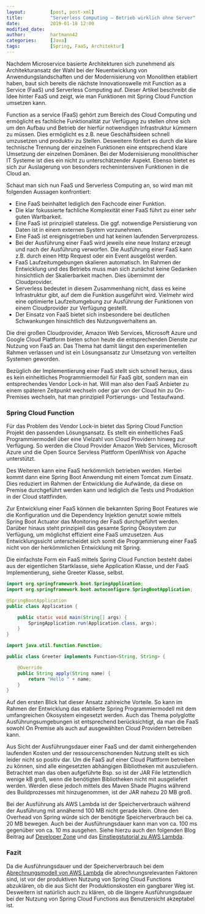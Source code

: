 ```yaml
---
layout:         [post, post-xml]              
title:          "Serverless Computing – Betrieb wirklich ohne Server"
date:           2019-01-18 12:00
modified_date: 
author:         hartmann42 
categories:     [Java]
tags:           [Spring, FaaS, Architektur]
---
```


Nachdem Microservice basierte Architekturen sich zunehmend als Architekturansatz der Wahl bei der Neuentwicklung von 
Anwendungslandschaften und der Modernisierung von Monolithen etabliert haben, baut sich bereits die nächste 
Innovationswelle mit Function as a Service (FaaS) und Serverless Computing auf. 
Dieser Artikel beschreibt die Idee hinter FaaS und zeigt, wie man Funktionen mit Spring Cloud Function umsetzen kann.

Function as a service (FaaS) gehört zum Bereich des Cloud Computing und ermöglicht es fachliche Funktionalität zur Verfügung zu stellen ohne sich um den Aufbau und Betrieb der hierfür notwendigen Infrastruktur kümmern zu müssen. 
Dies ermöglicht es z.B. neue Geschäftsideen schnell umzusetzen und produktiv zu Stellen. Desweitern fördert es durch die klare technische Trennung der einzelnen Funktionen eine entsprechend klare Umsetzung der einzelnen Domänen. 
Bei der Modernisierung monolithischer IT Systeme ist dies ein nicht zu unterschätzender Aspekt.
Ebenso bietet es sich zur Auslagerung von besonders rechenintensiven Funktionen in die Cloud an.

Schaut man sich nun FaaS und Serverless Computing an, so wird man mit folgenden Aussagen konfrontiert:
* Eine FaaS beinhaltet lediglich den Fachcode einer Funktion. 
* Die klar fokussierte fachliche Komplexität einer FaaS führt zu einer sehr guten Wartbarkeit. 
* Eine FaaS ist prinzipiell stateless. Die ggf. notwendige Persistierung von Daten ist in einem externen System vorzunehmen.
* Eine FaaS ist ereignisgetrieben und hat keinen laufenden Serverprozess. 
* Bei der Ausführung einer FaaS wird jeweils eine neue Instanz erzeugt und nach der Ausführung verworfen. Die Ausführung einer FaaS kann z.B. durch einen Http Request oder ein Event ausgelöst werden.  
* FaaS Laufzeitumgebungen skalieren automatisch. Im Rahmen der Entwicklung und des Betriebs muss man sich zunächst keine Gedanken hinsichtlich der Skalierbarkeit machen. Dies übernimmt der Cloudprovider.
* Serverless bedeutet in diesem Zusammenhang nicht, dass es keine Infrastruktur gibt, auf dem die Funktion ausgeführt wird. Vielmehr wird eine optimierte Laufzeitumgebung zur Ausführung der Funktionen von einem Cloudprovider zur Verfügung gestellt. 
* Der Einsatz von FaaS bietet sich insbesondere bei deutlichen Schwankungen hinsichtlich des Nutzungsverhaltens an.

Die drei großen Cloudprovider, Amazon Web Services, Microsoft Azure und Google Cloud Plattform bieten schon heute die 
entsprechenden Dienste zur Nutzung von FaaS an. Das Thema hat damit längst den experimentellen Rahmen verlassen und ist 
ein Lösungsansatz zur Umsetzung von verteilten Systemen geworden.

Bezüglich der Implementierung einer FaaS stellt sich schnell heraus, dass es kein einheitliches Programmiermodell für 
FaaS gibt, sondern man ein entsprechendes Vendor Lock-in hat. Will man also den FaaS Anbieter zu einem späteren Zeitpunkt 
wechseln oder gar von der Cloud hin zu On-Premises wechseln, hat man prinzipiell Portierungs- und Testaufwand. 

### Spring Cloud Function
Für das Problem des Vendor Lock-in bietet das Spring Cloud Function Projekt den passenden Lösungsansatz. Es stellt ein 
einheitliches FaaS Programmiermodell über eine Vielzahl von Cloud Providern hinweg zur Verfügung. So werden die Cloud 
Provider Amazon Web Services, Microsoft Azure und die Open Source Servless Plattform OpenWhisk von Apache unterstützt. 

Des Weiteren kann eine FaaS herkömmlich betrieben werden. Hierbei kommt dann eine Spring Boot Anwendung mit einem Tomcat 
zum Einsatz. Dies reduziert im Rahmen der Entwicklung die Aufwände, da diese on Premise durchgeführt werden kann und 
lediglich die Tests und Produktion in der Cloud stattfinden.

Zur Entwicklung einer FaaS können die bekannten Spring Boot Features wie die Konfiguration und die Dependency Injektion 
genutzt sowie mittels Spring Boot Actuator das Monitoring der FaaS durchgeführt werden. Darüber hinaus steht prinzipiell 
das gesamte Spring Ökosystem zur Verfügung, um möglichst effizient eine FaaS umzusetzen. Aus Entwicklungssicht 
unterscheidet sich somit die Programmierung einer FaaS nicht von der herkömmlichen Entwicklung mit Spring.

Die einfachste Form ein FaaS mittels Spring Cloud Function besteht dabei aus der eigentlichen Startklasse, 
siehe Application Klasse, und der FaaS Implementierung, siehe Greeter Klasse, selbst.

```java
import org.springframework.boot.SpringApplication;
import org.springframework.boot.autoconfigure.SpringBootApplication;

@SpringBootApplication
public class Application {

	public static void main(String[] args) {
		SpringApplication.run(Application.class, args);
	}
}
```

```java
import java.util.function.Function;

public class Greeter implements Function<String, String> {

	@Override
	public String apply(String name) {
		return "Hello " + name;
	}	
}
```

Auf den ersten Blick hat dieser Ansatz zahlreiche Vorteile. So kann im Rahmen der Entwicklung das etablierte Spring 
Programmiermodell mit dem umfangreichen Ökosystem eingesetzt werden. Auch das Thema polyglotte Ausführungsumgebungen 
ist entsprechend berücksichtigt, da man die FaaS sowohl On Premise als auch auf ausgewählten Cloud Providern betreiben kann.

Aus Sicht der Ausführungsdauer einer FaaS und der damit einhergehenden laufenden Kosten und der ressourcenschonenden Nutzung 
stellt es sich leider nicht so positiv dar. Um die FaaS auf einer Cloud Plattform betreiben zu können, sind alle eingesetzten 
abhängigen Bibliotheken mit auszuliefern. Betrachtet man das oben aufgeführte Bsp. so ist der JAR File letztendlich wenige kB 
groß, wenn die benötigten Bibliotheken nicht mit ausgeliefert werden. Werden diese jedoch mittels des Maven Shade Plugins 
während des Buildprozesses mit hinzugenommen, ist der JAR nahezu 20 MB groß. 

Bei der Ausführung als AWS Lambda ist der Speicherverbrauch während der Ausführung mit annähernd 100 MB nicht gerade klein. 
Ohne den Overhead von Spring würde sich der benötigte Speicherverbrauch bei ca. 20 MB bewegen. Auch bei der Ausführungsdauer 
kann man von ca. 100 ms gegenüber von ca. 10 ms ausgehen. Siehe hierzu auch den folgenden Blog Beitrag auf [Developer Zone](https://dzone.com/articles/run-code-with-spring-cloud-function-on-aws-lambda) 
und das [Einstiegstutorial zu AWS Lambda](https://docs.aws.amazon.com/de_de/lambda/latest/dg/get-started-create-function.html).

### Fazit
Da die Ausführungsdauer und der Speicherverbrauch bei dem [Abrechnungsmodell von AWS Lambda](https://aws.amazon.com/de/lambda/pricing/#Free_Tier) 
die abrechnungsrelevanten Faktoren sind, ist vor der produktiven Nutzung von Spring Cloud Functions abzuklären, ob die aus 
Sicht der Produktionskosten ein gangbarer Weg ist. Desweitern ist natürlich auch zu klären, ob die längere Ausführungsdauer 
bei der Nutzung von Spring Cloud Functions aus Benutzersicht akzeptabel ist.

